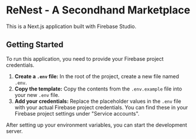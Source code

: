 # ReNest - A Secondhand Marketplace

This is a Next.js application built with Firebase Studio.

## Getting Started

To run this application, you need to provide your Firebase project credentials.

1.  **Create a `.env` file:** In the root of the project, create a new file named `.env`.
2.  **Copy the template:** Copy the contents from the `.env.example` file into your new `.env` file.
3.  **Add your credentials:** Replace the placeholder values in the `.env` file with your actual Firebase project credentials. You can find these in your Firebase project settings under "Service accounts".

After setting up your environment variables, you can start the development server.
